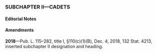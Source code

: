 ### SUBCHAPTER II—CADETS ###

#### **Editorial Notes** ####

#### Amendments ####

**2018**—Pub. L. 115–282, title I, §110(c)(1)(B), Dec. 4, 2018, 132 Stat. 4213, inserted subchapter II designation and heading.